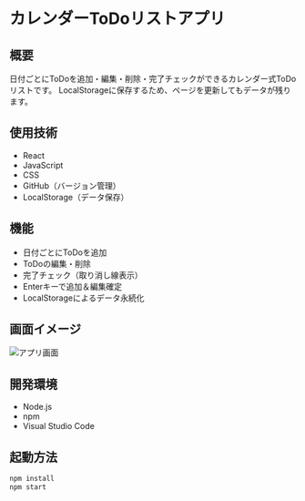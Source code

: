 # カレンダーToDoリストアプリ

## 概要
日付ごとにToDoを追加・編集・削除・完了チェックができるカレンダー式ToDoリストです。
LocalStorageに保存するため、ページを更新してもデータが残ります。

## 使用技術
- React
- JavaScript
- CSS
- GitHub（バージョン管理）
- LocalStorage（データ保存）

## 機能
- 日付ごとにToDoを追加
- ToDoの編集・削除
- 完了チェック（取り消し線表示）
- Enterキーで追加＆編集確定
- LocalStorageによるデータ永続化

## 画面イメージ
![アプリ画面](./screenshot.png)

## 開発環境
- Node.js
- npm
- Visual Studio Code

## 起動方法
```bash
npm install
npm start

